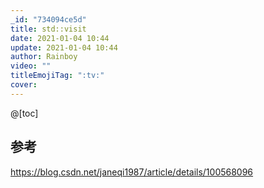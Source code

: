 ```yaml
---
_id: "734094ce5d"
title: std::visit
date: 2021-01-04 10:44
update: 2021-01-04 10:44
author: Rainboy
video: ""
titleEmojiTag: ":tv:"
cover: 
---
```


@[toc]

## 参考
https://blog.csdn.net/janeqi1987/article/details/100568096
